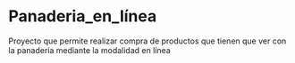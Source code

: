# Panaderia_en_línea
 Proyecto que permite realizar compra de productos que tienen que ver con la panadería mediante la modalidad en línea 
